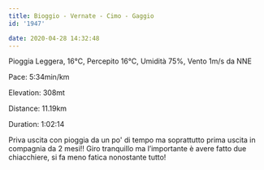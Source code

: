 ```yaml
---
title: Bioggio - Vernate - Cimo - Gaggio
id: '1947'

date: 2020-04-28 14:32:48
---
```


Pioggia Leggera, 16°C, Percepito 16°C, Umidità 75%, Vento 1m/s da NNE

Pace: 5:34min/km

Elevation: 308mt

Distance: 11.19km

Duration: 1:02:14

Priva uscita con pioggia da un po' di tempo ma soprattutto prima uscita in compagnia da 2 mesi!! Giro tranquillo ma l’importante è avere fatto due chiacchiere, si fa meno fatica nonostante tutto!

<!-- ![image](/images/2021/08/20200428-activity-map_hu1c21271456aa7d7161debcffec71a99e_72584_700x0_resize_box_3.png) -->
